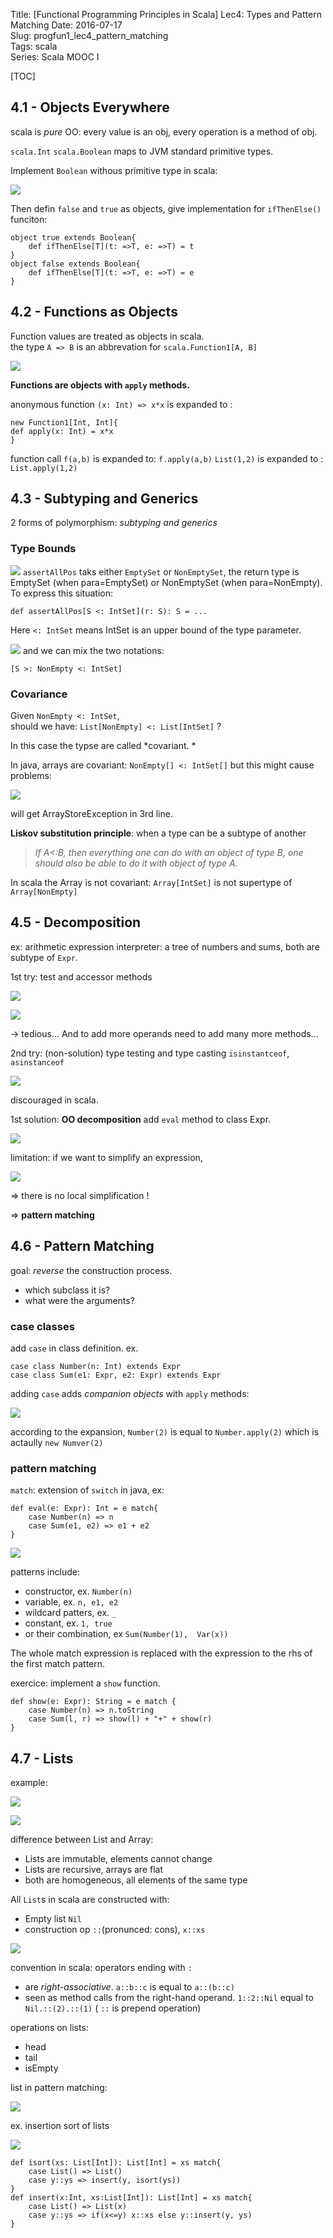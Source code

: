 Title: [Functional Programming Principles in Scala] Lec4: Types and Pattern Matching 
Date: 2016-07-17   
Slug:  progfun1_lec4_pattern_matching  
Tags: scala    
Series: Scala MOOC I 
 
[TOC]
 
4.1 - Objects Everywhere 
------------------------ 
scala is *pure* OO: every value is an obj, every operation is a method of obj.  
 
``scala.Int`` ``scala.Boolean`` maps to JVM standard primitive types.  
 
Implement ``Boolean`` withous primitive type in scala:  

![](../images/progfun1_lec4_pattern_matching/pasted_image.png) 
 
Then defin ``false`` and ``true`` as objects, give implementation for ``ifThenElse()`` funciton:  
 
	object true extends Boolean{ 
		def ifThenElse[T](t: =>T, e: =>T) = t 
	} 
	object false extends Boolean{ 
		def ifThenElse[T](t: =>T, e: =>T) = e 
	} 
 
 
4.2 - Functions as Objects 
-------------------------- 
 
Function values are treated as objects in scala.  
the type ``A => B`` is an abbrevation for ``scala.Function1[A, B]`` 


![](../images/progfun1_lec4_pattern_matching/pasted_image001.png) 
 
**Functions are objects with **``apply``** methods.** 
 
anonymous function ``(x: Int) => x*x`` is expanded to :  
 
	new Function1[Int, Int]{ 
	def apply(x: Int) = x*x 
	} 
 
 
function call ``f(a,b)`` is expanded to:  ``f.apply(a,b)`` 
``List(1,2)`` is expanded to : ``List.apply(1,2)`` 
 
4.3 - Subtyping and Generics 
---------------------------- 
2 forms of polymorphism: *subtyping and generics* 
 
### Type Bounds 

![](../images/progfun1_lec4_pattern_matching/pasted_image003.png) 
``assertAllPos`` taks either ``EmptySet`` or ``NonEmptySet``, the return type is EmptySet (when para=EmptySet) or NonEmptySet (when para=NonEmpty).  
To express this situation:  
 
``def assertAllPos[S <: IntSet](r: S): S = ...`` 
 
Here ``<: IntSet`` means IntSet is an upper bound of the type parameter.  

![](../images/progfun1_lec4_pattern_matching/pasted_image004.png) 
and we can mix the two notations:  
 
``[S >: NonEmpty <: IntSet]`` 
 
### Covariance 
Given ``NonEmpty <: IntSet``,  
should we have: ``List[NonEmpty] <: List[IntSet]`` ? 
 
In this case the typse are called *covariant. * 
 
In java, arrays are covariant: ``NonEmpty[] <: IntSet[]`` 
but this might cause problems:  

![](../images/progfun1_lec4_pattern_matching/pasted_image005.png) 
 
will get ArrayStoreException in 3rd line.  
 
**Liskov substitution principle**: when a type can be a subtype of another  
>*If A<:B, then everything one can do with an object of type B, one should also be able to do it with object of type A.*  
 
In scala the Array is not covariant: ``Array[IntSet]`` is not supertype of ``Array[NonEmpty]`` 
 
4.5 - Decomposition 
------------------- 
ex: arithmetic expression interpreter: a tree of numbers and sums, both are subtype of ``Expr``.  
 
1st try: test and accessor methods 


![](../images/progfun1_lec4_pattern_matching/pasted_image006.png) 

![](../images/progfun1_lec4_pattern_matching/pasted_image007.png) 

→ tedious... And to add more operands need to add many more methods...  
 
2nd try: (non-solution) 
type testing and type casting 
``isinstantceof``, ``asinstanceof`` 


![](../images/progfun1_lec4_pattern_matching/pasted_image008.png) 

discouraged in scala. 
 
1st solution: **OO decomposition** 
add ``eval`` method to class Expr. 


![](../images/progfun1_lec4_pattern_matching/pasted_image009.png) 

limitation: if we want to simplify an expression,  


![](../images/progfun1_lec4_pattern_matching/pasted_image010.png) 

⇒ there is no local simplification ! 
 
⇒ **pattern matching** 
 
4.6 - Pattern Matching 
---------------------- 
 goal: *reverse* the construction process.  
 
 
* which subclass it is? 
* what were the arguments? 
 
 
### case classes 
add ``case`` in class definition. 
ex. 
  
	case class Number(n: Int) extends Expr 
	case class Sum(e1: Expr, e2: Expr) extends Expr 
 
 
adding ``case`` adds *companion objects* with ``apply`` methods:  

![](../images/progfun1_lec4_pattern_matching/pasted_image011.png) 

according to the expansion, ``Number(2)`` is equal to ``Number.apply(2)`` which is actaully ``new Numver(2)`` 
 
### pattern matching 
``match``: extension of ``switch`` in java, ex:  
 
	def eval(e: Expr): Int = e match{ 
		case Number(n) => n 
		case Sum(e1, e2) => e1 + e2 
	} 
 
 

![](../images/progfun1_lec4_pattern_matching/pasted_image012.png) 
 
patterns include:  
 
* constructor, ex. ``Number(n)`` 
* variable, ex. ``n, e1, e2`` 
* wildcard patters, ex. ``_`` 
* constant, ex. ``1, true`` 
* or their combination, ex ``Sum(Number(1),  Var(x))`` 
 
 
The whole match expression is replaced with the expression to the rhs of the first match pattern.  
 
exercice: implement a ``show`` function. 
 
	def show(e: Expr): String = e match { 
		case Number(n) => n.toString 
		case Sum(l, r) => show(l) + "+" + show(r) 
	} 
 
 
4.7 - Lists 
----------- 
example:  

![](../images/progfun1_lec4_pattern_matching/pasted_image013.png) 

![](../images/progfun1_lec4_pattern_matching/pasted_image014.png) 

difference between List and Array:  
 
* Lists are immutable, elements cannot change 
* Lists are recursive, arrays are flat 
* both are homogeneous, all elements of the same type 
 
 
All ``List``s in scala are constructed with:  
 
* Empty list ``Nil`` 
* construction op ``::``(pronunced: cons), ``x::xs`` 
 
 

![](../images/progfun1_lec4_pattern_matching/pasted_image015.png) 
 
convention in scala: operators ending with ``:``  
 
* are *right-associative*. ``a::b::c`` is equal to ``a::(b::c)`` 
* seen as method calls from the right-hand operand. ``1::2::Nil`` equal to ``Nil.::(2).::(1)`` ( ``::`` is prepend operation) 
 
 
operations on lists:  
 
* head 
* tail 
* isEmpty 
 
 
list in pattern matching: 
 

![](../images/progfun1_lec4_pattern_matching/pasted_image016.png) 

ex. insertion sort of lists 


![](../images/progfun1_lec4_pattern_matching/pasted_image017.png) 
 

	def isort(xs: List[Int]): List[Int] = xs match{ 
		case List() => List() 
		case y::ys => insert(y, isort(ys)) 
	} 
	def insert(x:Int, xs:List[Int]): List[Int] = xs match{ 
		case List() => List(x) 
		case y::ys => if(x<=y) x::xs else y::insert(y, ys) 
	} 
 
